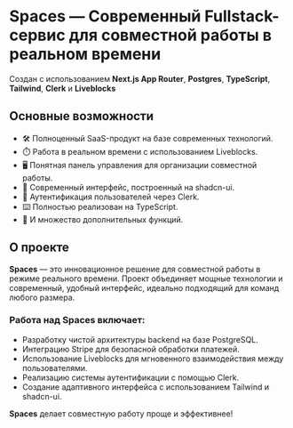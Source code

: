 # Spaces — Современный Fullstack-сервис для совместной работы в реальном времени  

Создан с использованием **Next.js App Router**, **Postgres**, **TypeScript**, **Tailwind**, **Clerk** и **Liveblocks**  

## Основные возможности  
- 🛠️ Полноценный SaaS-продукт на базе современных технологий.  
- ⏱️ Работа в реальном времени с использованием Liveblocks.  
- 🖥️ Понятная панель управления для организации совместной работы.  
- 🌟 Современный интерфейс, построенный на shadcn-ui.  
- 🔑 Аутентификация пользователей через Clerk.  
- ⌨️ Полностью реализован на TypeScript.  
- 🎁 И множество дополнительных функций.  

## О проекте  
**Spaces** — это инновационное решение для совместной работы в режиме реального времени. Проект объединяет мощные технологии и современный, удобный интерфейс, идеально подходящий для команд любого размера.  

### Работа над **Spaces** включает:  
- Разработку чистой архитектуры backend на базе PostgreSQL.  
- Интеграцию Stripe для безопасной обработки платежей.  
- Использование Liveblocks для мгновенного взаимодействия между пользователями.  
- Реализацию системы аутентификации с помощью Clerk.  
- Создание адаптивного интерфейса с использованием Tailwind и shadcn-ui.  

**Spaces** делает совместную работу проще и эффективнее!  
